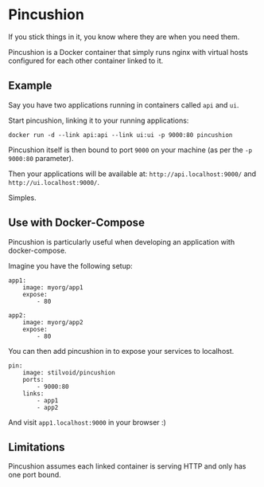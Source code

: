# Pincushion

If you stick things in it, you know where they are when you need them.

Pincushion is a Docker container that simply runs nginx with virtual hosts configured for each other container linked to it.

## Example

Say you have two applications running in containers called `api` and `ui`.

Start pincushion, linking it to your running applications:

    docker run -d --link api:api --link ui:ui -p 9000:80 pincushion

Pincushion itself is then bound to port `9000` on your machine (as per the `-p 9000:80` parameter).

Then your applications will be available at: `http://api.localhost:9000/` and `http://ui.localhost:9000/`.

Simples.

## Use with Docker-Compose

Pincushion is particularly useful when developing an application with docker-compose.

Imagine you have the following setup:

    app1:
        image: myorg/app1
        expose:
            - 80

    app2:
        image: myorg/app2
        expose:
            - 80

You can then add pincushion in to expose your services to localhost.

    pin:
        image: stilvoid/pincushion
        ports:
            - 9000:80
        links:
            - app1
            - app2

And visit `app1.localhost:9000` in your browser :)

## Limitations

Pincushion assumes each linked container is serving HTTP and only has one port bound.
